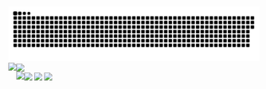 
<img src="contributions.svg"/>

<div>
  <img height=200 align="left" src="https://my-stats-43gk.vercel.app/api?username=gidsola&show_icons=true&theme=onedark&hide=contribs,issues&show=discussions_answered&rank_icon=github&include_all_commits=true&card_width=150" />
</div>
<div>
  <img height=200 align="center" src="https://my-stats-43gk.vercel.app/api/top-langs/?username=gidsola&hide=html,scss,css&langs_count=8&layout=compact&theme=onedark&card_width=100" />
</div>

  
<img align="left" height=200 src="https://github-readme-streak-stats-git-main-davids-projects-ad77adcc.vercel.app/?user=gidsola&theme=onedark"/>
<img align="center" height=200 src="https://c.tenor.com/99HIOHQ0l00AAAAd/tenor.gif"/>

<img align="center" src="https://komarev.com/ghpvc/?username=gidsola&style=plastic&color=blueviolet"/>
<img align="center" src="https://github-profile-trophy.vercel.app/?username=gidsola&theme=onedark&no-frame=true&title=Stars,Followers,Commits&column=-1"/>




